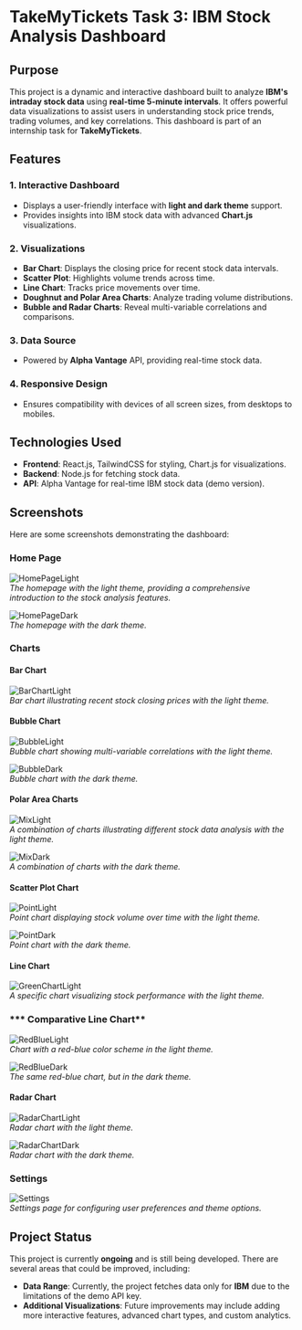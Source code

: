 # **TakeMyTickets Task 3: IBM Stock Analysis Dashboard**

## **Purpose**
This project is a dynamic and interactive dashboard built to analyze **IBM's intraday stock data** using **real-time 5-minute intervals**. It offers powerful data visualizations to assist users in understanding stock price trends, trading volumes, and key correlations. This dashboard is part of an internship task for **TakeMyTickets**.

## **Features**
### **1. Interactive Dashboard**
- Displays a user-friendly interface with **light and dark theme** support.
- Provides insights into IBM stock data with advanced **Chart.js** visualizations.

### **2. Visualizations**
- **Bar Chart**: Displays the closing price for recent stock data intervals.
- **Scatter Plot**: Highlights volume trends across time.
- **Line Chart**: Tracks price movements over time.
- **Doughnut and Polar Area Charts**: Analyze trading volume distributions.
- **Bubble and Radar Charts**: Reveal multi-variable correlations and comparisons.

### **3. Data Source**
- Powered by **Alpha Vantage** API, providing real-time stock data.

### **4. Responsive Design**
- Ensures compatibility with devices of all screen sizes, from desktops to mobiles.

## **Technologies Used**
- **Frontend**: React.js, TailwindCSS for styling, Chart.js for visualizations.
- **Backend**: Node.js for fetching stock data.
- **API**: Alpha Vantage for real-time IBM stock data (demo version).

## **Screenshots**
Here are some screenshots demonstrating the dashboard:

### **Home Page**
![HomePageLight](task3/HomePageLight.png)  
*The homepage with the light theme, providing a comprehensive introduction to the stock analysis features.*

![HomePageDark](task3/HomePageDark.png)  
*The homepage with the dark theme.*

### **Charts**
#### **Bar Chart**
![BarChartLight](task3/BarChartLight.png)  
*Bar chart illustrating recent stock closing prices with the light theme.*

#### **Bubble Chart**
![BubbleLight](task3/BubbleLight.png)  
*Bubble chart showing multi-variable correlations with the light theme.*

![BubbleDark](task3/BubbleDark.png)  
*Bubble chart with the dark theme.*

#### **Polar Area Charts**
![MixLight](task3/MixLight.png)  
*A combination of charts illustrating different stock data analysis with the light theme.*

![MixDark](task3/MixDark.png)  
*A combination of charts with the dark theme.*

#### **Scatter Plot Chart**
![PointLight](task3/PointLight.png)  
*Point chart displaying stock volume over time with the light theme.*

![PointDark](task3/PointDark.png)  
*Point chart with the dark theme.*

#### **Line Chart**
![GreenChartLight](task3/GreenChartLight.png)  
*A specific chart visualizing stock performance with the light theme.*

### *** Comparative Line Chart**

![RedBlueLight](task3/RedBlueLight.png)  
*Chart with a red-blue color scheme in the light theme.*

![RedBlueDark](task3/RedBlueDark.png)  
*The same red-blue chart, but in the dark theme.*

#### **Radar Chart**
![RadarChartLight](task3/WebLight.png)  
*Radar chart with the light theme.*

![RadarChartDark](task3/WebDark.png)  
*Radar chart with the dark theme.*

### **Settings**
![Settings](task3/Settings.png)  
*Settings page for configuring user preferences and theme options.*

## **Project Status**

This project is currently **ongoing** and is still being developed. There are several areas that could be improved, including:
- **Data Range**: Currently, the project fetches data only for **IBM** due to the limitations of the demo API key.
- **Additional Visualizations**: Future improvements may include adding more interactive features, advanced chart types, and custom analytics.

